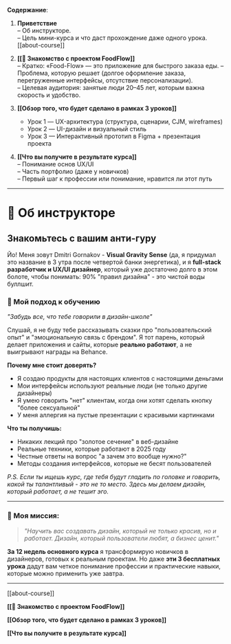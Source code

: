 **Содержание**:

1. **Приветствие**  
    – Об инструкторе.  
    – Цель мини-курса и что даст прохождение даже одного урока. [[about-course]]
    
2. **[[🍕 Знакомство с проектом FoodFlow]]**  
    – Кратко: «Food-Flow» — это приложение для быстрого заказа еды.
    – Проблема, которую решает (долгое оформление заказа, перегруженные интерфейсы, отсутствие персонализации).  
    – Целевая аудитория: занятые люди 20–45 лет, которым важна скорость и удобство.
    
3. **[[Обзор того, что будет сделано в рамках 3 уроков]]**
    
    - Урок 1 — UX-архитектура (структура, сценарии, CJM, wireframes)
    - Урок 2 — UI-дизайн и визуальный стиль
    - Урок 3 — Интерактивный прототип в Figma + презентация проекта
        
4. **[[Что вы получите в результате курса]]**  
    – Понимание основ UX/UI  
    – Часть портфолио (даже у новичков)  
    – Первый шаг к профессии или понимание, нравится ли этот путь


---


# 🖕 Об инструкторе

## **Знакомьтесь с вашим анти-гуру**

Йо! Меня зовут Dmitri Gornakov - **Visual Gravity Sense** (да, я придумал это название в 3 утра после четвертой банки энергетика), и я **full-stack разработчик и UX/UI дизайнер**, который уже достаточно долго в этом болоте, чтобы понимать: 90% "правил дизайна" - это чистой воды буллшит.

### **💼 Мой подход к обучению**

_"Забудь все, что тебе говорили в дизайн-школе"_

Слушай, я не буду тебе рассказывать сказки про "пользовательский опыт" и "эмоциональную связь с брендом". Я тот парень, который делает приложения и сайты, которые **реально работают**, а не выигрывают награды на Behance.

**Почему мне стоит доверять?**

- Я создаю продукты для настоящих клиентов с настоящими деньгами
- Мои интерфейсы используют реальные люди (не только другие дизайнеры)
- Я умею говорить "нет" клиентам, когда они хотят сделать кнопку "более сексуальной"
- У меня аллергия на пустые презентации с красивыми картинками

**Что ты получишь:**

- Никаких лекций про "золотое сечение" в веб-дизайне
- Реальные техники, которые работают в 2025 году
- Честные ответы на вопрос "а зачем это вообще нужно?"
- Методы создания интерфейсов, которые не бесят пользователей

_P.S. Если ты ищешь курс, где тебя будут гладить по головке и говорить, какой ты талантливый - это не то место. Здесь мы делаем дизайн, который работает, а не тешит эго._


---

### **🎯 Моя миссия:**

> _"Научить вас создавать дизайн, который не только красив, но и работает. Дизайн, который пользователи любят, а бизнес ценит."_

**За 12 недель основного курса** я трансформирую новичков в дизайнеров, готовых к реальным проектам. Но даже **эти 3 бесплатных урока** дадут вам четкое понимание профессии и практические навыки, которые можно применить уже завтра.


---


[[about-course]]

**[[🍕 Знакомство с проектом FoodFlow]]**  

**[[Обзор того, что будет сделано в рамках 3 уроков]]**

**[[Что вы получите в результате курса]]**  

